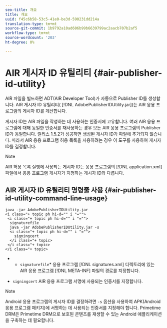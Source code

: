 ```yaml
---
seo-title: 개요
title: 개요
uuid: f45c6b58-53c5-41e0-be3d-590231dd214a
translation-type: tm+mt
source-git-commit: 1b9792a10ad606b99b6639799ac2aacb707b2af5
workflow-type: tm+mt
source-wordcount: '203'
ht-degree: 0%

---
```



# AIR 게시자 ID 유틸리티 {#air-publisher-id-utility}

AIR 파일을 빌드하면 ADT(AIR Developer Tool)가 자동으로 Publisher ID를 생성합니다. AIR 게시자 ID 유틸리티( [!DNL AdobePublisherIDUtility.jar])는 AIR 응용 프로그램의 게시자 ID를 계산합니다.

게시자 ID는 AIR 파일을 작성하는 데 사용하는 인증서에 고유합니다. 여러 AIR 응용 프로그램에 대해 동일한 인증서를 재사용하는 경우 모든 AIR 응용 프로그램의 Publisher ID가 동일합니다. 릴리스 1.5.2가 성공하면 생성된 게시자 ID가 파일에 추가되지 않습니다. 따라서 AIR 응용 프로그램 허용 목록을 사용하려는 경우 이 도구를 사용하여 게시자 ID를 결정합니다.

>[!NOTE]
>
>AIR 허용 목록 실행에 사용되는 게시자 ID는 응용 프로그램의 [!DNL application.xml] 파일에서 응용 프로그램 게시자가 지정하는 게시자 ID와 다릅니다.

## AIR 게시자 ID 유틸리티 명령줄 사용 {#air-publisher-id-utility-command-line-usage}

```
java -jar AdobePublisherIDUtility.jar 
<i class="+ topic ph hi-d="" i "="">
 <i class="+ topic ph hi-d="" i "="">
  signaturefile 
  java -jar AdobePublisherIDUtility.jar -s 
  <i class="+ topic ph hi-d="" i "="">
    signingcert
  </i class="+ topic>
 </i class="+ topic>
</i class="+ topic>
```

* 
   * `signaturefile`* 응용 프로그램  [!DNL signatures.xml] 디렉토리에 있는 AIR 응용 프로그램  [!DNL META-INF] 파일의 경로를 지정합니다.

* `signingcert` AIR 응용 프로그램 서명에 사용되는 인증서를 지정합니다.

>[!NOTE]
>
>Android 응용 프로그램의 게시자 ID를 결정하려면 `-s` 옵션을 사용하여 APK(Android 응용 프로그램 패키지)에 서명하는 데 사용되는 인증서를 지정해야 합니다. Primetime DRM은 Primetime DRM으로 보호된 콘텐츠를 재생할 수 있는 Android 애플리케이션을 구축하는 데 필요합니다.